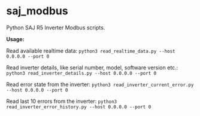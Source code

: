 # saj_modbus
Python SAJ R5 Inverter Modbus scripts.

**Usage:**

Read available realtime data: 
`python3 read_realtime_data.py --host 0.0.0.0 --port 0`

Read inverter details, like serial number, model, software version etc.: 
`python3 read_inverter_details.py --host 0.0.0.0 --port 0`

Read error state from the inverter: 
`python3 read_inverter_current_error.py --host 0.0.0.0 --port 0`

Read last 10 errors from the inverter: 
`python3 read_inverter_error_history.py --host 0.0.0.0 --port 0`
